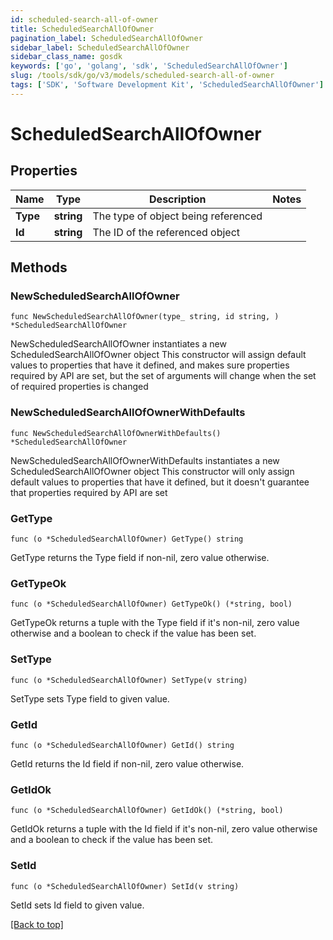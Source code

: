 ```yaml
---
id: scheduled-search-all-of-owner
title: ScheduledSearchAllOfOwner
pagination_label: ScheduledSearchAllOfOwner
sidebar_label: ScheduledSearchAllOfOwner
sidebar_class_name: gosdk
keywords: ['go', 'golang', 'sdk', 'ScheduledSearchAllOfOwner'] 
slug: /tools/sdk/go/v3/models/scheduled-search-all-of-owner
tags: ['SDK', 'Software Development Kit', 'ScheduledSearchAllOfOwner']
---
```


# ScheduledSearchAllOfOwner

## Properties

Name | Type | Description | Notes
------------ | ------------- | ------------- | -------------
**Type** |  **string** | The type of object being referenced | 
**Id** |  **string** | The ID of the referenced object | 

## Methods

### NewScheduledSearchAllOfOwner

`func NewScheduledSearchAllOfOwner(type_ string, id string, ) *ScheduledSearchAllOfOwner`

NewScheduledSearchAllOfOwner instantiates a new ScheduledSearchAllOfOwner object
This constructor will assign default values to properties that have it defined,
and makes sure properties required by API are set, but the set of arguments
will change when the set of required properties is changed

### NewScheduledSearchAllOfOwnerWithDefaults

`func NewScheduledSearchAllOfOwnerWithDefaults() *ScheduledSearchAllOfOwner`

NewScheduledSearchAllOfOwnerWithDefaults instantiates a new ScheduledSearchAllOfOwner object
This constructor will only assign default values to properties that have it defined,
but it doesn't guarantee that properties required by API are set

### GetType

`func (o *ScheduledSearchAllOfOwner) GetType() string`

GetType returns the Type field if non-nil, zero value otherwise.

### GetTypeOk

`func (o *ScheduledSearchAllOfOwner) GetTypeOk() (*string, bool)`

GetTypeOk returns a tuple with the Type field if it's non-nil, zero value otherwise
and a boolean to check if the value has been set.

### SetType

`func (o *ScheduledSearchAllOfOwner) SetType(v string)`

SetType sets Type field to given value.


### GetId

`func (o *ScheduledSearchAllOfOwner) GetId() string`

GetId returns the Id field if non-nil, zero value otherwise.

### GetIdOk

`func (o *ScheduledSearchAllOfOwner) GetIdOk() (*string, bool)`

GetIdOk returns a tuple with the Id field if it's non-nil, zero value otherwise
and a boolean to check if the value has been set.

### SetId

`func (o *ScheduledSearchAllOfOwner) SetId(v string)`

SetId sets Id field to given value.



[[Back to top]](#) 


